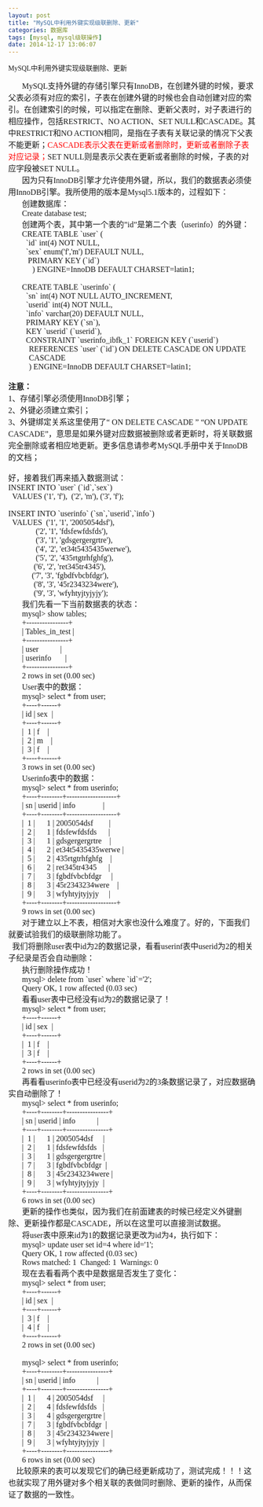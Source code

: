 ```yaml
---
layout: post
title: "MySQL中利用外键实现级联删除、更新"
categories: 数据库
tags: [mysql, mysql级联操作]
date: 2014-12-17 13:06:07
---
```


<span><font face="Times New Roman">MySQL</font></span><span style="font-family: 宋体;">中利用外键实现级联删除、更新</span></font></font></p>
<p class="MsoNormal" style="margin: 0cm 0cm 0pt; text-indent: 21pt;"><font size="3"><span lang="EN-US"><font face="Times New Roman">MySQL</font></span><span style="font-family: 宋体;">支持外键的存储引擎只有</span><span lang="EN-US"><font face="Times New Roman">InnoDB</font></span><span style="font-family: 宋体;">，在创建外键的时候，要求父表必须有对应的索引，子表在创建外键的时候也会自动创建对应的索引。在创建索引的时候，可以指定在删除、更新父表时，对子表进行的相应操作，包括</span><span lang="EN-US"><font face="Times New Roman">RESTRICT</font></span><span style="font-family: 宋体;">、</span><span lang="EN-US"><font face="Times New Roman">NO ACTION</font></span><span style="font-family: 宋体;">、</span><span lang="EN-US"><font face="Times New Roman">SET NULL</font></span><span style="font-family: 宋体;">和</span><span lang="EN-US"><font face="Times New Roman">CASCADE</font></span><span style="font-family: 宋体;">。其中</span><span lang="EN-US"><font face="Times New Roman">RESTRICT</font></span><span style="font-family: 宋体;">和</span><span lang="EN-US"><font face="Times New Roman">NO ACTION</font></span><span style="font-family: 宋体;">相同，是指在子表有关联记录的情况下父表不能更新；</span><font color="#ff0000"><span lang="EN-US"><font face="Times New Roman">CASCADE</font></span><span style="font-family: 宋体;">表示父表在更新或者删除时，更新或者删除子表对应记录；</span></font><span lang="EN-US"><font face="Times New Roman">SET NULL</font></span><span style="font-family: 宋体;">则是表示父表在更新或者删除的时候，子表的对应字段被</span><span lang="EN-US"><font face="Times New Roman">SET NULL</font></span><span style="font-family: 宋体;">。</span></font></p>
<p class="MsoNormal" style="margin: 0cm 0cm 0pt; text-indent: 21pt;"><font size="3"><span style="font-family: 宋体;">因为只有</span><span lang="EN-US"><font face="Times New Roman">InnoDB</font></span><span style="font-family: 宋体;">引擎才允许使用外键，所以，我们的数据表必须使用</span><span lang="EN-US"><font face="Times New Roman">InnoDB</font></span><span style="font-family: 宋体;">引擎。我所使用的版本是</span><span lang="EN-US"><font face="Times New Roman">Mysql5.1</font></span><span style="font-family: 宋体;">版本的，过程如下：</span></font></p>
<p class="MsoNormal" style="margin: 0cm 0cm 0pt; text-indent: 21pt;"><span style="font-family: 宋体;"><font size="3">创建数据库：</font></span></p>
<p class="MsoNormal" style="margin: 0cm 0cm 0pt; text-indent: 21pt;"><span lang="EN-US"><font face="Times New Roman" size="3">Create database test;</font></span></p>
<p class="MsoNormal" style="margin: 0cm 0cm 0pt; text-indent: 21pt;"><font size="3"><span style="font-family: 宋体;">创建两个表，其中第一个表的</span><span lang="EN-US"><font face="Times New Roman">”id”</font></span><span style="font-family: 宋体;">是第二个表（</span><span lang="EN-US"><font face="Times New Roman">userinfo</font></span><span style="font-family: 宋体;">）的外键：</span></font></p>
<p class="MsoNormal" style="margin: 0cm 0cm 0pt; text-indent: 21pt;"><span lang="EN-US"><font face="Times New Roman" size="3">CREATE TABLE `user` (</font></span></p>
<p class="MsoNormal" style="margin: 0cm 0cm 0pt; text-indent: 21pt;"><span lang="EN-US"><font size="3"><font face="Times New Roman"><span style="">&nbsp; </span>`id` int(4) NOT NULL,</font></font></span></p>
<p class="MsoNormal" style="margin: 0cm 0cm 0pt; text-indent: 21pt;"><span lang="EN-US"><font size="3"><font face="Times New Roman"><span style="">&nbsp; </span>`sex` enum('f','m') DEFAULT NULL,</font></font></span></p>
<p class="MsoNormal" style="margin: 0cm 0cm 0pt; text-indent: 21pt;"><span lang="EN-US"><font size="3"><font face="Times New Roman"><span style="">&nbsp; </span><span style="">&nbsp;</span>PRIMARY KEY (`id`)</font></font></span></p>
<p class="MsoNormal" style="margin: 0cm 0cm 0pt; text-indent: 36.75pt;"><span lang="EN-US"><font face="Times New Roman" size="3">) ENGINE=InnoDB DEFAULT CHARSET=latin1;</font></span></p>
<p class="MsoNormal" style="margin: 0cm 0cm 0pt; text-indent: 21pt;"><span lang="EN-US"><!--?xml:namespace prefix = o ns = "urn:schemas-microsoft-com:office:office" /--><o:p><font face="Times New Roman" size="3">&nbsp;</font></o:p></span></p>
<p class="MsoNormal" style="margin: 0cm 0cm 0pt; text-indent: 21pt;"><span lang="EN-US"><font face="Times New Roman" size="3">CREATE TABLE `userinfo` (</font></span></p>
<p class="MsoNormal" style="margin: 0cm 0cm 0pt; text-indent: 21pt;"><span lang="EN-US"><font size="3"><font face="Times New Roman"><span style="">&nbsp; </span>`sn` int(4) NOT NULL AUTO_INCREMENT,</font></font></span></p>
<p class="MsoNormal" style="margin: 0cm 0cm 0pt; text-indent: 21pt;"><span lang="EN-US"><font size="3"><font face="Times New Roman"><span style="">&nbsp; </span>`userid` int(4) NOT NULL,</font></font></span></p>
<p class="MsoNormal" style="margin: 0cm 0cm 0pt; text-indent: 21pt;"><span lang="EN-US"><font size="3"><font face="Times New Roman"><span style="">&nbsp; </span>`info` varchar(20) DEFAULT NULL,</font></font></span></p>
<p class="MsoNormal" style="margin: 0cm 0cm 0pt; text-indent: 21pt;"><span lang="EN-US"><font size="3"><font face="Times New Roman"><span style="">&nbsp; </span>PRIMARY KEY (`sn`),</font></font></span></p>
<p class="MsoNormal" style="margin: 0cm 0cm 0pt; text-indent: 21pt;"><span lang="EN-US"><font size="3"><font face="Times New Roman"><span style="">&nbsp; </span>KEY `userid` (`userid`),</font></font></span></p>
<p class="MsoNormal" style="margin: 0cm 0cm 0pt 31.5pt; text-indent: -10.5pt;"><span lang="EN-US"><font size="3"><font face="Times New Roman"><span style="">&nbsp; </span>CONSTRAINT `userinfo_ibfk_1` FOREIGN KEY (`userid`) REFERENCES `user` (`id`) ON DELETE CASCADE ON UPDATE CASCADE</font></font></span></p>
<p class="MsoNormal" style="margin: 0cm 0cm 0pt; text-indent: 31.5pt;"><span lang="EN-US"><font face="Times New Roman" size="3">) ENGINE=InnoDB DEFAULT CHARSET=latin1;</font></span></p>
<p class="MsoNormal" style="margin: 0cm 0cm 0pt; text-indent: 21pt;"><span lang="EN-US"><o:p><font face="Times New Roman" size="3">&nbsp;</font></o:p></span></p>
<p class="MsoNormal" style="margin: 0cm 0cm 0pt;"><b style=""><span style="font-family: 宋体;"><font size="3">注意：</font></span></b><font size="3"><span lang="EN-US"><font face="Times New Roman"> <br>1</font></span><span style="font-family: 宋体;">、存储引擎必须使用</span><span lang="EN-US"><font face="Times New Roman">InnoDB</font></span><span style="font-family: 宋体;">引擎；</span></font><font size="3"><span lang="EN-US"><font face="Times New Roman"> <br>2</font></span><span style="font-family: 宋体;">、外键必须建立索引；</span></font><font size="3"><span lang="EN-US"><font face="Times New Roman"> <br>3</font></span><span style="font-family: 宋体;">、外键绑定关系这里使用了</span><span lang="EN-US"><font face="Times New Roman">“&nbsp;ON&nbsp;DELETE&nbsp;CASCADE ” “ON UPDATE CASCADE”</font></span><span style="font-family: 宋体;">，意思是如果外键对应数据被删除或者更新时，将关联数据完全删除或者相应地更新。更多信息请参考</span><span lang="EN-US"><font face="Times New Roman">MySQL</font></span><span style="font-family: 宋体;">手册中关于</span><span lang="EN-US"><font face="Times New Roman">InnoDB</font></span><span style="font-family: 宋体;">的文档；</span></font><font size="3"><span lang="EN-US"><font face="Times New Roman"> <br><br></font></span><span style="font-family: 宋体;">好，接着我们再来插入数据测试：</span></font></p>
<p class="MsoNormal" style="margin: 0cm 0cm 0pt;"><span lang="EN-US"><font face="Times New Roman" size="3">INSERT&nbsp;INTO&nbsp;`user`&nbsp;(`id`,`sex`)<br>&nbsp;&nbsp;VALUES&nbsp;('1',&nbsp;'f'),&nbsp;&nbsp;('2',&nbsp;'m'),&nbsp;('3',&nbsp;'f');</font></span></p>
<p class="MsoNormal" style="margin: 0cm 0cm 0pt; text-indent: 21pt;"><span lang="EN-US"><br><font face="Times New Roman" size="3">INSERT&nbsp;INTO&nbsp;`userinfo`&nbsp;(`sn`,`userid`,`info`)<br>&nbsp;&nbsp;VALUES &nbsp;('1',&nbsp;'1',&nbsp;'2005054dsf'),<br>&nbsp;&nbsp;&nbsp;&nbsp;&nbsp;&nbsp;<span style="">&nbsp;&nbsp;&nbsp; </span>&nbsp;&nbsp; &nbsp;('2',&nbsp;'1',&nbsp;'fdsfewfdsfds'),<br>&nbsp;&nbsp;&nbsp;&nbsp;&nbsp;&nbsp;&nbsp;<span style="">&nbsp;&nbsp;&nbsp; </span>&nbsp; &nbsp;('3',&nbsp;'1',&nbsp;'gdsgergergrtre'),<br>&nbsp;&nbsp;&nbsp;&nbsp;&nbsp;&nbsp;&nbsp;&nbsp;<span style="">&nbsp;&nbsp;&nbsp;&nbsp; </span>&nbsp;('4',&nbsp;'2',&nbsp;'et34t5435435werwe'),<br>&nbsp;&nbsp;&nbsp;&nbsp;&nbsp;&nbsp;&nbsp;&nbsp;<span style="">&nbsp;&nbsp;&nbsp;&nbsp; </span>&nbsp;('5',&nbsp;'2',&nbsp;'435rtgtrhfghfg'),<br>&nbsp;&nbsp;&nbsp;&nbsp;&nbsp;&nbsp;<span style="">&nbsp;&nbsp;&nbsp; </span>&nbsp;&nbsp;&nbsp;('6',&nbsp;'2',&nbsp;'ret345tr4345'),<br>&nbsp;&nbsp;&nbsp;&nbsp;<span style="">&nbsp;&nbsp;&nbsp;&nbsp; </span>&nbsp;&nbsp;&nbsp;('7',&nbsp;'3',&nbsp;'fgbdfvbcbfdgr'),<br>&nbsp;&nbsp;&nbsp;&nbsp;&nbsp;&nbsp;&nbsp;<span style="">&nbsp;&nbsp;&nbsp; </span>&nbsp;&nbsp;('8',&nbsp;'3',&nbsp;'45r2343234were'),<br>&nbsp;&nbsp;&nbsp;&nbsp;&nbsp;<span style="">&nbsp;&nbsp;&nbsp; </span>&nbsp;&nbsp;&nbsp;&nbsp;('9',&nbsp;'3',&nbsp;'wfyhtyjtyjyjy');</font></span></p>
<p class="MsoNormal" style="margin: 0cm 0cm 0pt; text-indent: 21pt;"><font size="3"><span style="font-family: 宋体;">我们先看一下当前数据表的状态：</span><span lang="EN-US"><font face="Times New Roman"> </font></span></font></p>
<p class="MsoNormal" style="margin: 0cm 0cm 0pt; text-indent: 21pt;"><span lang="EN-US"><font face="Times New Roman" size="3">mysql&gt; show tables;</font></span></p>
<p class="MsoNormal" style="margin: 0cm 0cm 0pt; text-indent: 21pt;"><span lang="EN-US"><font face="Times New Roman" size="3">+----------------+</font></span></p>
<p class="MsoNormal" style="margin: 0cm 0cm 0pt; text-indent: 21pt;"><span lang="EN-US"><font face="Times New Roman" size="3">| Tables_in_test |</font></span></p>
<p class="MsoNormal" style="margin: 0cm 0cm 0pt; text-indent: 21pt;"><span lang="EN-US"><font face="Times New Roman" size="3">+----------------+</font></span></p>
<p class="MsoNormal" style="margin: 0cm 0cm 0pt; text-indent: 21pt;"><span lang="EN-US"><font face="Times New Roman" size="3">| user<span style="">&nbsp;&nbsp;&nbsp;&nbsp;&nbsp;&nbsp;&nbsp;&nbsp;&nbsp;&nbsp; </span>|</font></span></p>
<p class="MsoNormal" style="margin: 0cm 0cm 0pt; text-indent: 21pt;"><span lang="EN-US"><font face="Times New Roman" size="3">| userinfo<span style="">&nbsp;&nbsp;&nbsp;&nbsp;&nbsp;&nbsp; </span>|</font></span></p>
<p class="MsoNormal" style="margin: 0cm 0cm 0pt; text-indent: 21pt;"><span lang="EN-US"><font face="Times New Roman" size="3">+----------------+</font></span></p>
<p class="MsoNormal" style="margin: 0cm 0cm 0pt; text-indent: 21pt;"><span lang="EN-US"><font face="Times New Roman" size="3">2 rows in set (0.00 sec)</font></span></p>
<p class="MsoNormal" style="margin: 0cm 0cm 0pt 21pt;"><font size="3"><span lang="EN-US"><font face="Times New Roman">User</font></span><span style="font-family: 宋体;">表中的数据：</span></font><span lang="EN-US"><br><font face="Times New Roman" size="3">mysql&gt; select * from user;</font></span></p>
<p class="MsoNormal" style="margin: 0cm 0cm 0pt; text-indent: 21pt;"><span lang="EN-US"><font face="Times New Roman" size="3">+----+------+</font></span></p>
<p class="MsoNormal" style="margin: 0cm 0cm 0pt; text-indent: 21pt;"><span lang="EN-US"><font face="Times New Roman" size="3">| id | sex<span style="">&nbsp; </span>|</font></span></p>
<p class="MsoNormal" style="margin: 0cm 0cm 0pt; text-indent: 21pt;"><span lang="EN-US"><font face="Times New Roman" size="3">+----+------+</font></span></p>
<p class="MsoNormal" style="margin: 0cm 0cm 0pt; text-indent: 21pt;"><span lang="EN-US"><font face="Times New Roman" size="3">|<span style="">&nbsp; </span>1 | f<span style="">&nbsp;&nbsp;&nbsp; </span>|</font></span></p>
<p class="MsoNormal" style="margin: 0cm 0cm 0pt; text-indent: 21pt;"><span lang="EN-US"><font face="Times New Roman" size="3">|<span style="">&nbsp; </span>2 | m<span style="">&nbsp;&nbsp;&nbsp; </span>|</font></span></p>
<p class="MsoNormal" style="margin: 0cm 0cm 0pt; text-indent: 21pt;"><span lang="EN-US"><font face="Times New Roman" size="3">|<span style="">&nbsp; </span>3 | f<span style="">&nbsp;&nbsp;&nbsp; </span>|</font></span></p>
<p class="MsoNormal" style="margin: 0cm 0cm 0pt; text-indent: 21pt;"><span lang="EN-US"><font face="Times New Roman" size="3">+----+------+</font></span></p>
<p class="MsoNormal" style="margin: 0cm 0cm 0pt; text-indent: 21pt;"><span lang="EN-US"><font face="Times New Roman" size="3">3 rows in set (0.00 sec)</font></span></p>
<p class="MsoNormal" style="margin: 0cm 0cm 0pt; text-indent: 21pt;"><font size="3"><span lang="EN-US"><font face="Times New Roman">Userinfo</font></span><span style="font-family: 宋体;">表中的数据：</span></font></p>
<p class="MsoNormal" style="margin: 0cm 0cm 0pt; text-indent: 21pt;"><span lang="EN-US"><font face="Times New Roman" size="3">mysql&gt; select * from userinfo;</font></span></p>
<p class="MsoNormal" style="margin: 0cm 0cm 0pt; text-indent: 21pt;"><span lang="EN-US"><font face="Times New Roman" size="3">+----+--------+-------------------+</font></span></p>
<p class="MsoNormal" style="margin: 0cm 0cm 0pt; text-indent: 21pt;"><span lang="EN-US"><font face="Times New Roman" size="3">| sn | userid | info<span style="">&nbsp;&nbsp;&nbsp;&nbsp;&nbsp;&nbsp;&nbsp;&nbsp;&nbsp;&nbsp;&nbsp;&nbsp;&nbsp; </span>|</font></span></p>
<p class="MsoNormal" style="margin: 0cm 0cm 0pt; text-indent: 21pt;"><span lang="EN-US"><font face="Times New Roman" size="3">+----+--------+-------------------+</font></span></p>
<p class="MsoNormal" style="margin: 0cm 0cm 0pt; text-indent: 21pt;"><span lang="EN-US"><font face="Times New Roman" size="3">|<span style="">&nbsp; </span>1 |<span style="">&nbsp;&nbsp;&nbsp;&nbsp;&nbsp; </span>1 | 2005054dsf<span style="">&nbsp;&nbsp;&nbsp;&nbsp;&nbsp;&nbsp;&nbsp; </span>|</font></span></p>
<p class="MsoNormal" style="margin: 0cm 0cm 0pt; text-indent: 21pt;"><span lang="EN-US"><font face="Times New Roman" size="3">|<span style="">&nbsp; </span>2 |<span style="">&nbsp;&nbsp;&nbsp;&nbsp;&nbsp; </span>1 | fdsfewfdsfds<span style="">&nbsp;&nbsp;&nbsp;&nbsp;&nbsp; </span>|</font></span></p>
<p class="MsoNormal" style="margin: 0cm 0cm 0pt; text-indent: 21pt;"><span lang="EN-US"><font face="Times New Roman" size="3">|<span style="">&nbsp; </span>3 |<span style="">&nbsp;&nbsp;&nbsp;&nbsp;&nbsp; </span>1 | gdsgergergrtre<span style="">&nbsp;&nbsp;&nbsp; </span>|</font></span></p>
<p class="MsoNormal" style="margin: 0cm 0cm 0pt; text-indent: 21pt;"><span lang="EN-US"><font face="Times New Roman" size="3">|<span style="">&nbsp; </span>4 |<span style="">&nbsp;&nbsp;&nbsp;&nbsp;&nbsp; </span>2 | et34t5435435werwe |</font></span></p>
<p class="MsoNormal" style="margin: 0cm 0cm 0pt; text-indent: 21pt;"><span lang="EN-US"><font face="Times New Roman" size="3">|<span style="">&nbsp; </span>5 |<span style="">&nbsp;&nbsp;&nbsp;&nbsp;&nbsp; </span>2 | 435rtgtrhfghfg<span style="">&nbsp;&nbsp;&nbsp; </span>|</font></span></p>
<p class="MsoNormal" style="margin: 0cm 0cm 0pt; text-indent: 21pt;"><span lang="EN-US"><font face="Times New Roman" size="3">|<span style="">&nbsp; </span>6 |<span style="">&nbsp;&nbsp;&nbsp;&nbsp;&nbsp; </span>2 | ret345tr4345<span style="">&nbsp;&nbsp;&nbsp;&nbsp;&nbsp; </span>|</font></span></p>
<p class="MsoNormal" style="margin: 0cm 0cm 0pt; text-indent: 21pt;"><span lang="EN-US"><font face="Times New Roman" size="3">|<span style="">&nbsp; </span>7 |<span style="">&nbsp;&nbsp;&nbsp;&nbsp;&nbsp; </span>3 | fgbdfvbcbfdgr<span style="">&nbsp;&nbsp;&nbsp;&nbsp; </span>|</font></span></p>
<p class="MsoNormal" style="margin: 0cm 0cm 0pt; text-indent: 21pt;"><span lang="EN-US"><font face="Times New Roman" size="3">|<span style="">&nbsp; </span>8 |<span style="">&nbsp;&nbsp;&nbsp;&nbsp;&nbsp; </span>3 | 45r2343234were<span style="">&nbsp;&nbsp;&nbsp; </span>|</font></span></p>
<p class="MsoNormal" style="margin: 0cm 0cm 0pt; text-indent: 21pt;"><span lang="EN-US"><font face="Times New Roman" size="3">|<span style="">&nbsp; </span>9 |<span style="">&nbsp;&nbsp;&nbsp;&nbsp;&nbsp; </span>3 | wfyhtyjtyjyjy<span style="">&nbsp;&nbsp;&nbsp;&nbsp; </span>|</font></span></p>
<p class="MsoNormal" style="margin: 0cm 0cm 0pt; text-indent: 21pt;"><span lang="EN-US"><font face="Times New Roman" size="3">+----+--------+-------------------+</font></span></p>
<p class="MsoNormal" style="margin: 0cm 0cm 0pt; text-indent: 21pt;"><span lang="EN-US"><font face="Times New Roman" size="3">9 rows in set (0.00 sec)</font></span></p>
<p class="MsoNormal" style="margin: 0cm 0cm 0pt; text-indent: 21pt;"><span style="font-family: 宋体;"><font size="3">对于建立以上不表，相信对大家也没什么难度了。好的，下面我们就要试验我们的级联删除功能了。</font></span><font size="3"><span lang="EN-US"><font face="Times New Roman"> <br><span style="">&nbsp; </span></font></span><span style="font-family: 宋体;">我们将删除</span><span lang="EN-US"><font face="Times New Roman">user</font></span><span style="font-family: 宋体;">表中</span><span lang="EN-US"><font face="Times New Roman">id</font></span><span style="font-family: 宋体;">为</span><span lang="EN-US"><font face="Times New Roman">2</font></span><span style="font-family: 宋体;">的数据记录，看看</span><span lang="EN-US"><font face="Times New Roman">userinf</font></span><span style="font-family: 宋体;">表中</span><span lang="EN-US"><font face="Times New Roman">userid</font></span><span style="font-family: 宋体;">为</span><span lang="EN-US"><font face="Times New Roman">2</font></span><span style="font-family: 宋体;">的相关子纪录是否会自动删除：</span></font></p>
<p class="MsoNormal" style="margin: 0cm 0cm 0pt; text-indent: 21pt;"><span style="font-family: 宋体;"><font size="3">执行删除操作成功！</font></span></p>
<p class="MsoNormal" style="margin: 0cm 0cm 0pt; text-indent: 21pt;"><span lang="EN-US"><font face="Times New Roman" size="3">mysql&gt; delete from `user` where `id`='2';</font></span></p>
<p class="MsoNormal" style="margin: 0cm 0cm 0pt; text-indent: 21pt;"><span lang="EN-US"><font face="Times New Roman" size="3">Query OK, 1 row affected (0.03 sec)</font></span></p>
<p class="MsoNormal" style="margin: 0cm 0cm 0pt; text-indent: 21pt;"><font size="3"><span style="font-family: 宋体;">看看</span><span lang="EN-US"><font face="Times New Roman">user</font></span><span style="font-family: 宋体;">表中已经没有</span><span lang="EN-US"><font face="Times New Roman">id</font></span><span style="font-family: 宋体;">为</span><span lang="EN-US"><font face="Times New Roman">2</font></span><span style="font-family: 宋体;">的数据记录了！</span></font></p>
<p class="MsoNormal" style="margin: 0cm 0cm 0pt; text-indent: 21pt;"><span lang="EN-US"><font face="Times New Roman" size="3">mysql&gt; select * from user;</font></span></p>
<p class="MsoNormal" style="margin: 0cm 0cm 0pt; text-indent: 21pt;"><span lang="EN-US"><font face="Times New Roman" size="3">+----+------+</font></span></p>
<p class="MsoNormal" style="margin: 0cm 0cm 0pt; text-indent: 21pt;"><span lang="EN-US"><font face="Times New Roman" size="3">| id | sex<span style="">&nbsp; </span>|</font></span></p>
<p class="MsoNormal" style="margin: 0cm 0cm 0pt; text-indent: 21pt;"><span lang="EN-US"><font face="Times New Roman" size="3">+----+------+</font></span></p>
<p class="MsoNormal" style="margin: 0cm 0cm 0pt; text-indent: 21pt;"><span lang="EN-US"><font face="Times New Roman" size="3">|<span style="">&nbsp; </span>1 | f<span style="">&nbsp;&nbsp;&nbsp; </span>|</font></span></p>
<p class="MsoNormal" style="margin: 0cm 0cm 0pt; text-indent: 21pt;"><span lang="EN-US"><font face="Times New Roman" size="3">|<span style="">&nbsp; </span>3 | f<span style="">&nbsp;&nbsp;&nbsp; </span>|</font></span></p>
<p class="MsoNormal" style="margin: 0cm 0cm 0pt; text-indent: 21pt;"><span lang="EN-US"><font face="Times New Roman" size="3">+----+------+</font></span></p>
<p class="MsoNormal" style="margin: 0cm 0cm 0pt; text-indent: 21pt;"><span lang="EN-US"><font face="Times New Roman" size="3">2 rows in set (0.00 sec)</font></span></p>
<p class="MsoNormal" style="margin: 0cm 0cm 0pt; text-indent: 21pt;"><font size="3"><span style="font-family: 宋体;">再看看</span><span lang="EN-US"><font face="Times New Roman">userinfo</font></span><span style="font-family: 宋体;">表中已经没有</span><span lang="EN-US"><font face="Times New Roman">userid</font></span><span style="font-family: 宋体;">为</span><span lang="EN-US"><font face="Times New Roman">2</font></span><span style="font-family: 宋体;">的</span><span lang="EN-US"><font face="Times New Roman">3</font></span><span style="font-family: 宋体;">条数据记录了，对应数据确实自动删除了！</span></font></p>
<p class="MsoNormal" style="margin: 0cm 0cm 0pt; text-indent: 21pt;"><span lang="EN-US"><font face="Times New Roman" size="3">mysql&gt; select * from userinfo;</font></span></p>
<p class="MsoNormal" style="margin: 0cm 0cm 0pt; text-indent: 21pt;"><span lang="EN-US"><font face="Times New Roman" size="3">+----+--------+----------------+</font></span></p>
<p class="MsoNormal" style="margin: 0cm 0cm 0pt; text-indent: 21pt;"><span lang="EN-US"><font face="Times New Roman" size="3">| sn | userid | info<span style="">&nbsp;&nbsp;&nbsp;&nbsp;&nbsp;&nbsp;&nbsp;&nbsp;&nbsp;&nbsp; </span>|</font></span></p>
<p class="MsoNormal" style="margin: 0cm 0cm 0pt; text-indent: 21pt;"><span lang="EN-US"><font face="Times New Roman" size="3">+----+--------+----------------+</font></span></p>
<p class="MsoNormal" style="margin: 0cm 0cm 0pt; text-indent: 21pt;"><span lang="EN-US"><font face="Times New Roman" size="3">|<span style="">&nbsp; </span>1 |<span style="">&nbsp;&nbsp;&nbsp;&nbsp;&nbsp; </span>1 | 2005054dsf<span style="">&nbsp;&nbsp;&nbsp;&nbsp; </span>|</font></span></p>
<p class="MsoNormal" style="margin: 0cm 0cm 0pt; text-indent: 21pt;"><span lang="EN-US"><font face="Times New Roman" size="3">|<span style="">&nbsp; </span>2 |<span style="">&nbsp;&nbsp;&nbsp;&nbsp;&nbsp; </span>1 | fdsfewfdsfds<span style="">&nbsp;&nbsp; </span>|</font></span></p>
<p class="MsoNormal" style="margin: 0cm 0cm 0pt; text-indent: 21pt;"><span lang="EN-US"><font face="Times New Roman" size="3">|<span style="">&nbsp; </span>3 |<span style="">&nbsp;&nbsp;&nbsp;&nbsp;&nbsp; </span>1 | gdsgergergrtre |</font></span></p>
<p class="MsoNormal" style="margin: 0cm 0cm 0pt; text-indent: 21pt;"><span lang="EN-US"><font face="Times New Roman" size="3">|<span style="">&nbsp; </span>7 |<span style="">&nbsp;&nbsp;&nbsp;&nbsp;&nbsp; </span>3 | fgbdfvbcbfdgr<span style="">&nbsp; </span>|</font></span></p>
<p class="MsoNormal" style="margin: 0cm 0cm 0pt; text-indent: 21pt;"><span lang="EN-US"><font face="Times New Roman" size="3">|<span style="">&nbsp; </span>8 |<span style="">&nbsp;&nbsp;&nbsp;&nbsp;&nbsp; </span>3 | 45r2343234were |</font></span></p>
<p class="MsoNormal" style="margin: 0cm 0cm 0pt; text-indent: 21pt;"><span lang="EN-US"><font face="Times New Roman" size="3">|<span style="">&nbsp; </span>9 |<span style="">&nbsp;&nbsp;&nbsp;&nbsp;&nbsp; </span>3 | wfyhtyjtyjyjy<span style="">&nbsp; </span>|</font></span></p>
<p class="MsoNormal" style="margin: 0cm 0cm 0pt; text-indent: 21pt;"><span lang="EN-US"><font face="Times New Roman" size="3">+----+--------+----------------+</font></span></p>
<p class="MsoNormal" style="margin: 0cm 0cm 0pt; text-indent: 21pt;"><span lang="EN-US"><font face="Times New Roman" size="3">6 rows in set (0.00 sec)</font></span></p>
<p class="MsoNormal" style="margin: 0cm 0cm 0pt; text-indent: 21pt;"><font size="3"><span style="font-family: 宋体;">更新的操作也类似，因为我们在前面建表的时候已经定义外键删除、更新操作都是</span><span lang="EN-US"><font face="Times New Roman">CASCADE</font></span><span style="font-family: 宋体;">，所以在这里可以直接测试数据。</span></font></p>
<p class="MsoNormal" style="margin: 0cm 0cm 0pt; text-indent: 21pt;"><font size="3"><span style="font-family: 宋体;">将</span><span lang="EN-US"><font face="Times New Roman">user</font></span><span style="font-family: 宋体;">表中原来</span><span lang="EN-US"><font face="Times New Roman">id</font></span><span style="font-family: 宋体;">为</span><span lang="EN-US"><font face="Times New Roman">1</font></span><span style="font-family: 宋体;">的数据记录更改为</span><span lang="EN-US"><font face="Times New Roman">id</font></span><span style="font-family: 宋体;">为</span><span lang="EN-US"><font face="Times New Roman">4</font></span><span style="font-family: 宋体;">，执行如下：</span></font></p>
<p class="MsoNormal" style="margin: 0cm 0cm 0pt; text-indent: 21pt;"><span lang="EN-US"><font face="Times New Roman" size="3">mysql&gt; update user set id=4 where id='1';</font></span></p>
<p class="MsoNormal" style="margin: 0cm 0cm 0pt; text-indent: 21pt;"><span lang="EN-US"><font face="Times New Roman" size="3">Query OK, 1 row affected (0.03 sec)</font></span></p>
<p class="MsoNormal" style="margin: 0cm 0cm 0pt; text-indent: 21pt;"><span lang="EN-US"><font face="Times New Roman" size="3">Rows matched: 1<span style="">&nbsp; </span>Changed: 1<span style="">&nbsp; </span>Warnings: 0</font></span></p>
<p class="MsoNormal" style="margin: 0cm 0cm 0pt; text-indent: 21pt;"><span style="font-family: 宋体;"><font size="3">现在去看看两个表中是数据是否发生了变化：</font></span></p>
<p class="MsoNormal" style="margin: 0cm 0cm 0pt; text-indent: 21pt;"><span lang="EN-US"><font face="Times New Roman" size="3">mysql&gt; select * from user;</font></span></p>
<p class="MsoNormal" style="margin: 0cm 0cm 0pt; text-indent: 21pt;"><span lang="EN-US"><font face="Times New Roman" size="3">+----+------+</font></span></p>
<p class="MsoNormal" style="margin: 0cm 0cm 0pt; text-indent: 21pt;"><span lang="EN-US"><font face="Times New Roman" size="3">| id | sex<span style="">&nbsp; </span>|</font></span></p>
<p class="MsoNormal" style="margin: 0cm 0cm 0pt; text-indent: 21pt;"><span lang="EN-US"><font face="Times New Roman" size="3">+----+------+</font></span></p>
<p class="MsoNormal" style="margin: 0cm 0cm 0pt; text-indent: 21pt;"><span lang="EN-US"><font face="Times New Roman" size="3">|<span style="">&nbsp; </span>3 | f<span style="">&nbsp;&nbsp;&nbsp; </span>|</font></span></p>
<p class="MsoNormal" style="margin: 0cm 0cm 0pt; text-indent: 21pt;"><span lang="EN-US"><font face="Times New Roman" size="3">|<span style="">&nbsp; </span>4 | f<span style="">&nbsp;&nbsp;&nbsp; </span>|</font></span></p>
<p class="MsoNormal" style="margin: 0cm 0cm 0pt; text-indent: 21pt;"><span lang="EN-US"><font face="Times New Roman" size="3">+----+------+</font></span></p>
<p class="MsoNormal" style="margin: 0cm 0cm 0pt; text-indent: 21pt;"><span lang="EN-US"><font face="Times New Roman" size="3">2 rows in set (0.00 sec)</font></span></p>
<p class="MsoNormal" style="margin: 0cm 0cm 0pt; text-indent: 21pt;"><span lang="EN-US"><o:p><font face="Times New Roman" size="3">&nbsp;</font></o:p></span></p>
<p class="MsoNormal" style="margin: 0cm 0cm 0pt; text-indent: 21pt;"><span lang="EN-US"><font face="Times New Roman" size="3">mysql&gt; select * from userinfo;</font></span></p>
<p class="MsoNormal" style="margin: 0cm 0cm 0pt; text-indent: 21pt;"><span lang="EN-US"><font face="Times New Roman" size="3">+----+--------+----------------+</font></span></p>
<p class="MsoNormal" style="margin: 0cm 0cm 0pt; text-indent: 21pt;"><span lang="EN-US"><font face="Times New Roman" size="3">| sn | userid | info<span style="">&nbsp;&nbsp;&nbsp;&nbsp;&nbsp;&nbsp;&nbsp;&nbsp;&nbsp;&nbsp; </span>|</font></span></p>
<p class="MsoNormal" style="margin: 0cm 0cm 0pt; text-indent: 21pt;"><span lang="EN-US"><font face="Times New Roman" size="3">+----+--------+----------------+</font></span></p>
<p class="MsoNormal" style="margin: 0cm 0cm 0pt; text-indent: 21pt;"><span lang="EN-US"><font face="Times New Roman" size="3">|<span style="">&nbsp; </span>1 |<span style="">&nbsp;&nbsp;&nbsp;&nbsp;&nbsp; </span>4 | 2005054dsf<span style="">&nbsp;&nbsp;&nbsp;&nbsp; </span>|</font></span></p>
<p class="MsoNormal" style="margin: 0cm 0cm 0pt; text-indent: 21pt;"><span lang="EN-US"><font face="Times New Roman" size="3">|<span style="">&nbsp; </span>2 |<span style="">&nbsp;&nbsp;&nbsp;&nbsp;&nbsp; </span>4 | fdsfewfdsfds<span style="">&nbsp;&nbsp; </span>|</font></span></p>
<p class="MsoNormal" style="margin: 0cm 0cm 0pt; text-indent: 21pt;"><span lang="EN-US"><font face="Times New Roman" size="3">|<span style="">&nbsp; </span>3 |<span style="">&nbsp;&nbsp;&nbsp;&nbsp;&nbsp; </span>4 | gdsgergergrtre |</font></span></p>
<p class="MsoNormal" style="margin: 0cm 0cm 0pt; text-indent: 21pt;"><span lang="EN-US"><font face="Times New Roman" size="3">|<span style="">&nbsp; </span>7 |<span style="">&nbsp;&nbsp;&nbsp;&nbsp;&nbsp; </span>3 | fgbdfvbcbfdgr<span style="">&nbsp; </span>|</font></span></p>
<p class="MsoNormal" style="margin: 0cm 0cm 0pt; text-indent: 21pt;"><span lang="EN-US"><font face="Times New Roman" size="3">|<span style="">&nbsp; </span>8 |<span style="">&nbsp;&nbsp;&nbsp;&nbsp;&nbsp; </span>3 | 45r2343234were |</font></span></p>
<p class="MsoNormal" style="margin: 0cm 0cm 0pt; text-indent: 21pt;"><span lang="EN-US"><font face="Times New Roman" size="3">|<span style="">&nbsp; </span>9 |<span style="">&nbsp;&nbsp;&nbsp;&nbsp;&nbsp; </span>3 | wfyhtyjtyjyjy<span style="">&nbsp; </span>|</font></span></p>
<p class="MsoNormal" style="margin: 0cm 0cm 0pt; text-indent: 21pt;"><span lang="EN-US"><font face="Times New Roman" size="3">+----+--------+----------------+</font></span></p>
<p class="MsoNormal" style="margin: 0cm 0cm 0pt; text-indent: 21pt;"><span lang="EN-US"><font face="Times New Roman" size="3">6 rows in set (0.00 sec)</font></span></p>
<p class="MsoNormal" style="margin: 0cm 0cm 0pt;"><span style="font-family: 宋体;"><font size="3">&nbsp;&nbsp;&nbsp; 比较原来的表可以发现它们的确已经更新成功了，测试完成！！！这也就实现了用外键对多个相关联的表做同时删除、更新的操作，从而保证了数据的一致性。</font></span></p>

